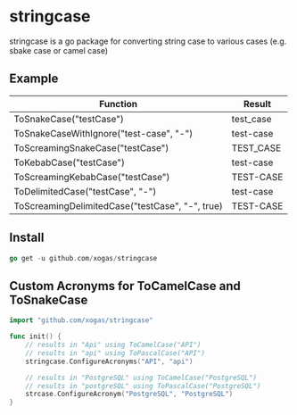 # stringcase

stringcase is a go package for converting string case to various cases (e.g. sbake case or camel case)

## Example

| Function                                        | Result    |
|-------------------------------------------------|-----------|
| ToSnakeCase("testCase")                         | test_case |
| ToSnakeCaseWithIgnore("test-case", "-")         | test-case |
| ToScreamingSnakeCase("testCase")                | TEST_CASE |
| ToKebabCase("testCase")                         | test-case |
| ToScreamingKebabCase("testCase")                | TEST-CASE |
| ToDelimitedCase("testCase", "-")                | test-case |
| ToScreamingDelimitedCase("testCase", "-", true) | TEST-CASE |

## Install

```Go
go get -u github.com/xogas/stringcase
```

## Custom Acronyms for ToCamelCase and ToSnakeCase

```Go
import "github.com/xogas/stringcase"

func init() {
    // results in "Api" using ToCamelCase("API")
    // results in "api" using ToPascalCase("API")
    stringcase.ConfigureAcronyms("API", "api")

    // results in "PostgreSQL" using ToCamelCase("PostgreSQL")
    // results in "postgreSQL" using ToPascalCase("PostgreSQL")
    strcase.ConfigureAcronym("PostgreSQL", "PostgreSQL")
}
```
